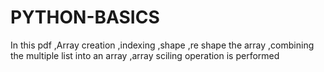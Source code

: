 # PYTHON-BASICS
In this pdf ,Array creation ,indexing ,shape  ,re shape the array ,combining the multiple list into an array ,array sciling operation is performed
